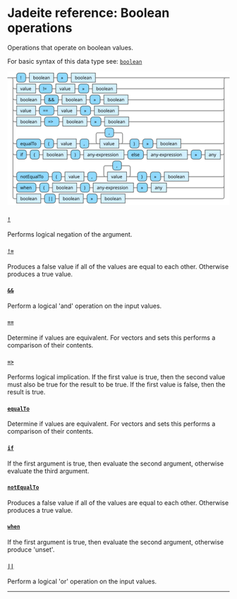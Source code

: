 <!---
  This markdown file was generated. Do not edit.
  -->

# Jadeite reference: Boolean operations

Operations that operate on boolean values.

For basic syntax of this data type see: [`boolean`](halite_basic-syntax-reference-j.md#boolean)

!["boolean-op"](../halite-bnf-diagrams/boolean-op-j.svg)

#### [`!`](halite_full-reference-j.md#_B)

Performs logical negation of the argument.

#### [`!=`](halite_full-reference-j.md#_B_E)

Produces a false value if all of the values are equal to each other. Otherwise produces a true value.

#### [`&&`](halite_full-reference-j.md#&&)

Perform a logical 'and' operation on the input values.

#### [`==`](halite_full-reference-j.md#_E_E)

Determine if values are equivalent. For vectors and sets this performs a comparison of their contents.

#### [`=>`](halite_full-reference-j.md#_E_G)

Performs logical implication. If the first value is true, then the second value must also be true for the result to be true. If the first value is false, then the result is true.

#### [`equalTo`](halite_full-reference-j.md#equalTo)

Determine if values are equivalent. For vectors and sets this performs a comparison of their contents.

#### [`if`](halite_full-reference-j.md#if)

If the first argument is true, then evaluate the second argument, otherwise evaluate the third argument.

#### [`notEqualTo`](halite_full-reference-j.md#notEqualTo)

Produces a false value if all of the values are equal to each other. Otherwise produces a true value.

#### [`when`](halite_full-reference-j.md#when)

If the first argument is true, then evaluate the second argument, otherwise produce 'unset'.

#### [`||`](halite_full-reference-j.md#||)

Perform a logical 'or' operation on the input values.

---

